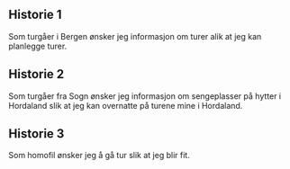 ## Historie 1
Som turgåer i Bergen ønsker jeg informasjon om turer alik at jeg kan planlegge turer.

## Historie 2
Som turgåer fra Sogn ønsker jeg informasjon om sengeplasser på hytter i Hordaland slik at jeg kan overnatte på turene mine i Hordaland.

## Historie 3
Som homofil ønsker jeg å gå tur slik at jeg blir fit.

